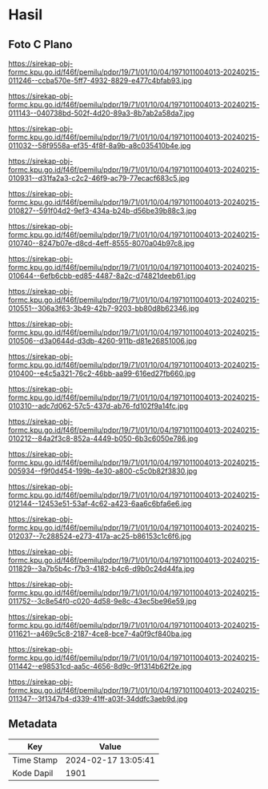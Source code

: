 # Hasil

## Foto C Plano

https://sirekap-obj-formc.kpu.go.id/f46f/pemilu/pdpr/19/71/01/10/04/1971011004013-20240215-011246--ccba570e-5ff7-4932-8829-e477c4bfab93.jpg

https://sirekap-obj-formc.kpu.go.id/f46f/pemilu/pdpr/19/71/01/10/04/1971011004013-20240215-011143--040738bd-502f-4d20-89a3-8b7ab2a58da7.jpg

https://sirekap-obj-formc.kpu.go.id/f46f/pemilu/pdpr/19/71/01/10/04/1971011004013-20240215-011032--58f9558a-ef35-4f8f-8a9b-a8c035410b4e.jpg

https://sirekap-obj-formc.kpu.go.id/f46f/pemilu/pdpr/19/71/01/10/04/1971011004013-20240215-010931--d31fa2a3-c2c2-46f9-ac79-77ecacf683c5.jpg

https://sirekap-obj-formc.kpu.go.id/f46f/pemilu/pdpr/19/71/01/10/04/1971011004013-20240215-010827--591f04d2-9ef3-434a-b24b-d56be39b88c3.jpg

https://sirekap-obj-formc.kpu.go.id/f46f/pemilu/pdpr/19/71/01/10/04/1971011004013-20240215-010740--8247b07e-d8cd-4eff-8555-8070a04b97c8.jpg

https://sirekap-obj-formc.kpu.go.id/f46f/pemilu/pdpr/19/71/01/10/04/1971011004013-20240215-010644--6efb6cbb-ed85-4487-8a2c-d74821deeb61.jpg

https://sirekap-obj-formc.kpu.go.id/f46f/pemilu/pdpr/19/71/01/10/04/1971011004013-20240215-010551--306a3f63-3b49-42b7-9203-bb80d8b62346.jpg

https://sirekap-obj-formc.kpu.go.id/f46f/pemilu/pdpr/19/71/01/10/04/1971011004013-20240215-010506--d3a0644d-d3db-4260-911b-d81e26851006.jpg

https://sirekap-obj-formc.kpu.go.id/f46f/pemilu/pdpr/19/71/01/10/04/1971011004013-20240215-010400--e4c5a321-76c2-46bb-aa99-616ed27fb660.jpg

https://sirekap-obj-formc.kpu.go.id/f46f/pemilu/pdpr/19/71/01/10/04/1971011004013-20240215-010310--adc7d062-57c5-437d-ab76-fd102f9a14fc.jpg

https://sirekap-obj-formc.kpu.go.id/f46f/pemilu/pdpr/19/71/01/10/04/1971011004013-20240215-010212--84a2f3c8-852a-4449-b050-6b3c6050e786.jpg

https://sirekap-obj-formc.kpu.go.id/f46f/pemilu/pdpr/19/71/01/10/04/1971011004013-20240215-005934--f9f0d454-199b-4e30-a800-c5c0b82f3830.jpg

https://sirekap-obj-formc.kpu.go.id/f46f/pemilu/pdpr/19/71/01/10/04/1971011004013-20240215-012144--12453e51-53af-4c62-a423-6aa6c6bfa6e6.jpg

https://sirekap-obj-formc.kpu.go.id/f46f/pemilu/pdpr/19/71/01/10/04/1971011004013-20240215-012037--7c288524-e273-417a-ac25-b86153c1c6f6.jpg

https://sirekap-obj-formc.kpu.go.id/f46f/pemilu/pdpr/19/71/01/10/04/1971011004013-20240215-011829--3a7b5b4c-f7b3-4182-b4c6-d9b0c24d44fa.jpg

https://sirekap-obj-formc.kpu.go.id/f46f/pemilu/pdpr/19/71/01/10/04/1971011004013-20240215-011752--3c8e54f0-c020-4d58-9e8c-43ec5be96e59.jpg

https://sirekap-obj-formc.kpu.go.id/f46f/pemilu/pdpr/19/71/01/10/04/1971011004013-20240215-011621--a469c5c8-2187-4ce8-bce7-4a0f9cf840ba.jpg

https://sirekap-obj-formc.kpu.go.id/f46f/pemilu/pdpr/19/71/01/10/04/1971011004013-20240215-011442--e98531cd-aa5c-4656-8d9c-9f1314b62f2e.jpg

https://sirekap-obj-formc.kpu.go.id/f46f/pemilu/pdpr/19/71/01/10/04/1971011004013-20240215-011347--3f1347b4-d339-41ff-a03f-34ddfc3aeb9d.jpg


## Metadata

| Key        | Value               |
| ---------- | ------------------- |
| Time Stamp | 2024-02-17 13:05:41 |
| Kode Dapil | 1901                |




